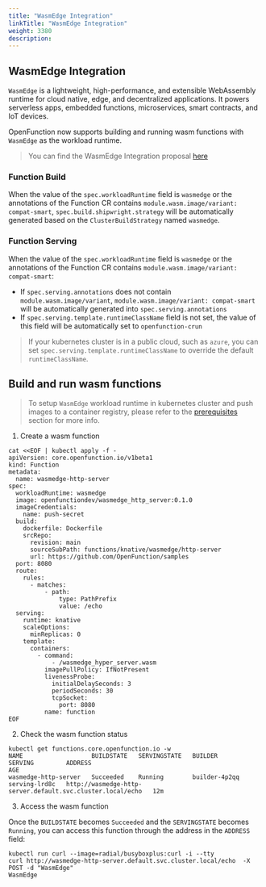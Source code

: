 ```yaml
---
title: "WasmEdge Integration"
linkTitle: "WasmEdge Integration"
weight: 3380
description:
---
```


## WasmEdge Integration

`WasmEdge` is a lightweight, high-performance, and extensible WebAssembly runtime for cloud native, edge, and decentralized applications. It powers serverless apps, embedded functions, microservices, smart contracts, and IoT devices.

OpenFunction now supports building and running wasm functions with `WasmEdge` as the workload runtime.

> You can find the WasmEdge Integration proposal [here](https://github.com/OpenFunction/OpenFunction/blob/main/docs/proposals/20230223-wasmedge-integration.md)

### Function Build

When the value of the `spec.workloadRuntime` field is `wasmedge` or the annotations of the Function CR contains `module.wasm.image/variant: compat-smart`, 
`spec.build.shipwright.strategy` will be automatically generated based on the `ClusterBuildStrategy` named `wasmedge`.

### Function Serving

When the value of the `spec.workloadRuntime` field is `wasmedge` or the annotations of the Function CR contains `module.wasm.image/variant: compat-smart`:
- If `spec.serving.annotations` does not contain `module.wasm.image/variant`, `module.wasm.image/variant: compat-smart` will be automatically generated into `spec.serving.annotations`
- If `spec.serving.template.runtimeClassName` field is not set, the value of this field will be automatically set to `openfunction-crun`

> If your kubernetes cluster is in a public cloud, such as `azure`, you can set `spec.serving.template.runtimeClassName` to override the default `runtimeClassName`.

## Build and run wasm functions

> To setup `WasmEdge` workload runtime in kubernetes cluster and push images to a container registry,
> please refer to the [prerequisites](../../getting-started/Quickstarts/prerequisites) section for more info.

1. Create a wasm function

```shell
cat <<EOF | kubectl apply -f -
apiVersion: core.openfunction.io/v1beta1
kind: Function
metadata:
  name: wasmedge-http-server
spec:
  workloadRuntime: wasmedge
  image: openfunctiondev/wasmedge_http_server:0.1.0
  imageCredentials:
    name: push-secret
  build:
    dockerfile: Dockerfile
    srcRepo:
      revision: main
      sourceSubPath: functions/knative/wasmedge/http-server
      url: https://github.com/OpenFunction/samples
  port: 8080
  route:
    rules:
      - matches:
          - path:
              type: PathPrefix
              value: /echo
  serving:
    runtime: knative
    scaleOptions:
      minReplicas: 0
    template:
      containers:
        - command:
            - /wasmedge_hyper_server.wasm
          imagePullPolicy: IfNotPresent
          livenessProbe:
            initialDelaySeconds: 3
            periodSeconds: 30
            tcpSocket:
              port: 8080
          name: function
EOF
```

2. Check the wasm function status

```shell
kubectl get functions.core.openfunction.io -w
NAME                   BUILDSTATE   SERVINGSTATE   BUILDER         SERVING         ADDRESS                                                      AGE
wasmedge-http-server   Succeeded    Running        builder-4p2qq   serving-lrd8c   http://wasmedge-http-server.default.svc.cluster.local/echo   12m
  ```

3. Access the wasm function

Once the `BUILDSTATE` becomes `Succeeded` and the `SERVINGSTATE` becomes `Running`, you can access this function through the address in the `ADDRESS` field:

```shell
kubectl run curl --image=radial/busyboxplus:curl -i --tty
curl http://wasmedge-http-server.default.svc.cluster.local/echo  -X POST -d "WasmEdge"
WasmEdge
```